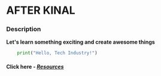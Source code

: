 # AFTER KINAL

### Description
**Let's learn something exciting and create awesome things**

```python
    print("Hello, Tech Industry!")
```

#### Click here - *[Resources](./resources/resources.md)*
